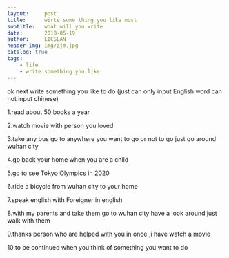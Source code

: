 ```yaml
---
layout:     post
title:      wirte some thing you like most
subtitle:   what will you write
date:       2018-05-19
author:     LICSLAN
header-img: img/zjm.jpg
catalog: true
tags:
    - life
    - write something you like
---
```


ok next write something you like to do  (just can only input English word can not input chinese)

1.read about 50 books a year

2.watch movie with person you loved

3.take any bus go to anywhere you want to go or not to go just go around wuhan city

4.go back your home when you are a child 

5.go to see Tokyo Olympics  in 2020

6.ride a bicycle from wuhan city to your home

7.speak english with Foreigner in english

8.with my parents and take them go to wuhan city have a look around just walk with them

9.thanks person who are helped with you in once ,i have watch a movie <pay it forward> 

10.to be continued when you think of something you want to do 
